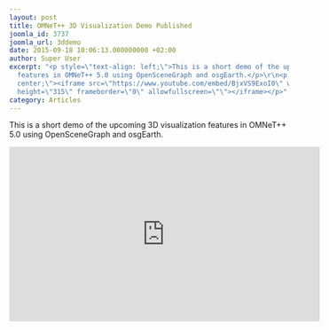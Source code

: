 ```yaml
---
layout: post
title: OMNeT++ 3D Visualization Demo Published
joomla_id: 3737
joomla_url: 3ddemo
date: 2015-09-18 10:06:13.000000000 +02:00
author: Super User
excerpt: "<p style=\"text-align: left;\">This is a short demo of the upcoming 3D visualization
  features in OMNeT++ 5.0 using OpenSceneGraph and osgEarth.</p>\r\n<p style=\"text-align:
  center;\"><iframe src=\"https://www.youtube.com/embed/BjxVS9ExoI0\" width=\"560\"
  height=\"315\" frameborder=\"0\" allowfullscreen=\"\"></iframe></p>"
category: Articles
---
```

<p style="text-align: left;">This is a short demo of the upcoming 3D visualization features in OMNeT++ 5.0 using OpenSceneGraph and osgEarth.</p>
<p style="text-align: center;"><iframe src="https://www.youtube.com/embed/BjxVS9ExoI0" width="560" height="315" frameborder="0" allowfullscreen=""></iframe></p>
